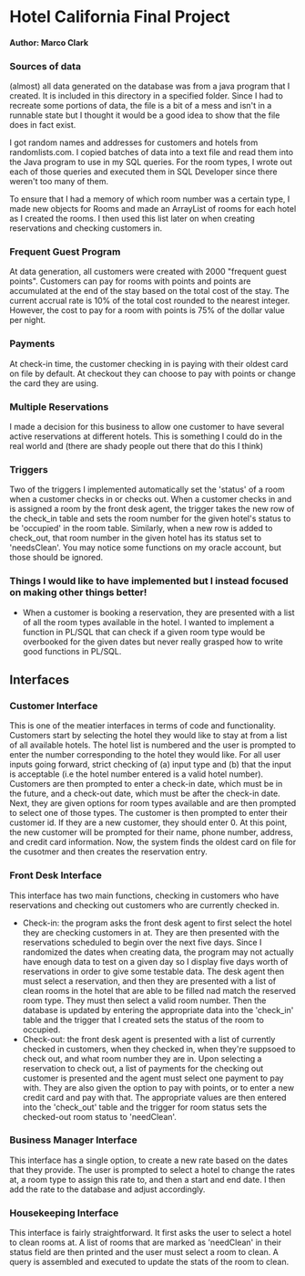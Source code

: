 # Hotel California Final Project
#### Author: Marco Clark

### Sources of data
(almost) all data generated on the database was from a java program that I created. It is included in this directory in a specified folder. Since I had to recreate some portions of data, the file is a bit of a mess and isn't in a runnable state but I thought it would be a good idea to show that the file does in fact exist. 

I got random names and addresses for customers and hotels from randomlists.com. I copied batches of data into a text file and read them into the Java program to use in my SQL queries. For the room types, I wrote out each of those queries and executed them in SQL Developer since there weren't too many of them. 

To ensure that I had a memory of which room number was a certain type, I made new objects for Rooms and made an ArrayList of rooms for each hotel as I created the rooms. I then used this list later on when creating reservations and checking customers in.

### Frequent Guest Program
At data generation, all customers were created with 2000 "frequent guest points". Customers can pay for rooms with points and points are accumulated at the end of the stay based on the total cost of the stay. The current accrual rate is 10% of the total cost rounded to the nearest integer. However, the cost to pay for a room with points is 75% of the dollar value per night.

### Payments
At check-in time, the customer checking in is paying with their oldest card on file by default. At checkout they can choose to pay with points or change the card they are using.

### Multiple Reservations
I made a decision for this business to allow one customer to have several active reservations at different hotels. This is something I could do in the real world and (there are shady people out there that do this I think)

### Triggers
Two of the triggers I implemented automatically set the 'status' of a room when a customer checks in or checks out. When a customer checks in and is assigned a room by the front desk agent, the trigger takes the new row of the check_in table and sets the room number for the given hotel's status to be 'occupied' in the room table. Similarly, when a new row is added to check_out, that room number in the given hotel has its status set to 'needsClean'. You may notice some functions on my oracle account, but those should be ignored.

### Things I would like to have implemented but I instead focused on making other things better!
 - When a customer is booking a reservation, they are presented with a list of all the room types available in the hotel. I wanted to implement a function in PL/SQL that can check if a given room type would be overbooked for the given dates but never really grasped how to write good functions in PL/SQL.

## Interfaces

### Customer Interface
This is one of the meatier interfaces in terms of code and functionality. Customers start by selecting the hotel they would like to stay at from a list of all available hotels. The hotel list is numbered and the user is prompted to enter the number corresponding to the hotel they would like. For all user inputs going forward, strict checking of (a) input type and (b) that the input is acceptable (i.e the hotel number entered is a valid hotel number). Customers are then prompted to enter a check-in date, which must be in the future, and a check-out date, which must be after the check-in date. Next, they are given options for room types available and are then prompted to select one of those types. The customer is then prompted to enter their customer id. If they are a new customer, they should enter 0. At this point, the new customer will be prompted for their name, phone number, address, and credit card information. Now, the system finds the oldest card on file for the cusotmer and then creates the reservation entry. 

### Front Desk Interface
This interface has two main functions, checking in customers who have reservations and checking out customers who are currently checked in.
 - Check-in: the program asks the front desk agent to first select the hotel they are checking customers in at. They are then presented with the reservations scheduled to begin over the next five days. Since I randomized the dates when creating data, the program may not actually have enough data to test on a given day so I display five days worth of reservations in order to give some testable data. The desk agent then must select a reservation, and then they are presented with a list of clean rooms in the hotel that are able to be filled nad match the reserved room type. They must then select a valid room number. Then the database is updated by entering the appropriate data into the 'check_in' table and the trigger that I created sets the status of the room to occupied.
 - Check-out: the front desk agent is presented with a list of currently checked in customers, when they checked in, when they're suppsoed to check out, and what room number they are in. Upon selecting a reservation to check out, a list of payments for the checking out customer is presented and the agent must select one payment to pay with. They are also given the option to pay with points, or to enter a new credit card and pay with that. The appropriate values are then entered into the 'check_out' table and the trigger for room status sets the checked-out room status to 'needClean'.

### Business Manager Interface
This interface has a single option, to create a new rate based on the dates that they provide. The user is prompted to select a hotel to change the rates at, a room type to assign this rate to, and then a start and end date. I then add the rate to the database and adjust accordingly.

### Housekeeping Interface
This interface is fairly straightforward. It first asks the user to select a hotel to clean rooms at. A list of rooms that are marked as 'needClean' in their status field are then printed and the user must select a room to clean. A query is assembled and executed to update the stats of the room to clean.